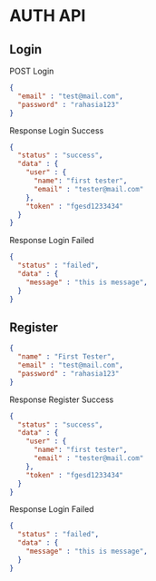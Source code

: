 # AUTH API

## Login
POST Login
```json
{
  "email" : "test@mail.com",
  "password" : "rahasia123"
}
```
Response Login Success
```json
{
  "status" : "success",
  "data" : {
    "user" : {
      "name": "first tester",
      "email" : "tester@mail.com"
    },
    "token" : "fgesd1233434"
  }
}
```
Response Login Failed
```json
{
  "status" : "failed",
  "data" : {
    "message" : "this is message",
  }
}
```

## Register
```json
{
  "name" : "First Tester",
  "email" : "test@mail.com",
  "password" : "rahasia123"
}
```
Response Register Success
```json
{
  "status" : "success",
  "data" : {
    "user" : {
      "name": "first tester",
      "email" : "tester@mail.com"
    },
    "token" : "fgesd1233434"
  }
}
```
Response Login Failed
```json
{
  "status" : "failed",
  "data" : {
    "message" : "this is message",
  }
}
```
